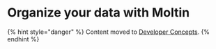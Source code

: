 # Organize your data with Moltin

{% hint style="danger" %}
Content moved to [Developer Concepts](https://www.moltin.com/developer/concepts/organize-your-data-with-moltin). 
{% endhint %}



###      

